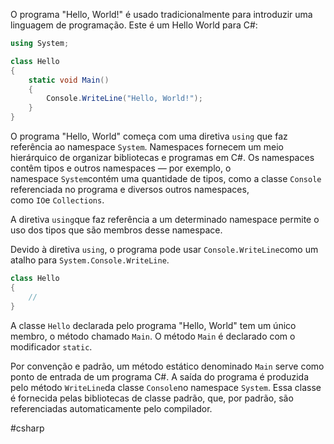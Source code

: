 O programa "Hello, World!" é usado tradicionalmente para introduzir uma linguagem de programação. Este é um Hello World para C#:

```csharp
using System;

class Hello
{
    static void Main()
    {
        Console.WriteLine("Hello, World!");
    }
}
```

O programa "Hello, World" começa com uma diretiva `using` que faz referência ao namespace `System`. Namespaces fornecem um meio hierárquico de organizar bibliotecas e programas em C#. Os namespaces contêm tipos e outros namespaces — por exemplo, o namespace `System`contém uma quantidade de tipos, como a classe `Console` referenciada no programa e diversos outros namespaces, como `IO`e `Collections`.

A diretiva `using`que faz referência a um determinado namespace permite o uso dos tipos que são membros desse namespace.

Devido à diretiva `using`, o programa pode usar `Console.WriteLine`como um atalho para `System.Console.WriteLine`.

```csharp
class Hello
{
	//
}
```

A classe `Hello` declarada pelo programa "Hello, World" tem um único membro, o método chamado `Main`. O método `Main` é declarado com o modificador `static`.

Por convenção e padrão, um método estático denominado `Main` serve como ponto de entrada de um programa C#. A saída do programa é produzida pelo método `WriteLine`da classe `Console`no namespace `System`. Essa classe é fornecida pelas bibliotecas de classe padrão, que, por padrão, são referenciadas automaticamente pelo compilador.

#csharp 
